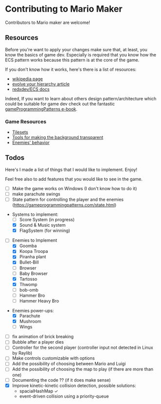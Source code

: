 # Contributing to Mario Maker

Contributors to Mario maker are welcome!

## Resources

Before you're want to apply your changes make sure that, at least,
you know the basics of game dev. Especially is required that you know how 
the ECS pattern works because this pattern is at the core of the game.

If you don't know how it works, here's there is a list of resources:

- [wikipedia page](https://en.wikipedia.org/wiki/Entity_component_system)
- [evolve your hierarchy article](http://cowboyprogramming.com/2007/01/05/evolve-your-heirachy/)
- [redxdev/ECS docs](https://github.com/redxdev/ECS)

Indeed, If you want to learn about others design pattern/architecture which could be suitable for 
game dev check out the fantastic [gameProgrammingPatterns e-book](https://gameprogrammingpatterns.com/contents.html).

### Game Resources

- [Tilesets](https://www.spriters-resource.com/nintendo_switch/supermariomaker2/)
- [Tools for making the background transparent](https://www.photopea.com/)
- [Enemies' behavior](https://supermariomaker2.fandom.com/wiki/Category:Enemies)

## Todos

Here's I made a list of things that I would like to implement. Enjoy!

Feel free also to add features that you would like to see in the game.

- [ ] Make the game works on Windows (I don't know how to do it)
- [ ] make parachute swings
- [ ] State pattern for controlling the player and the enemies (https://gameprogrammingpatterns.com/state.html)
- Systems to implement: 
  - [ ] Score System (in progress)
  - [x] Sound & Music system
  - [x] FlagSystem (for winning)
- [ ] Enemies to Implement
    - [x] Goomba
    - [x] Koopa Troopa
    - [x] Piranha plant
    - [x] Bullet-Bill  
    - [ ] Browser
    - [ ] Baby Browser
    - [x] Tartosso
    - [x] Thwomp
    - [ ] bob-omb
    - [ ] Hammer Bro
    - [ ] Hammer Heavy Bro
- Enemies power-ups:
  - [x] Parachute
  - [x] Mushroom
  - [ ] Wings 
- [ ] fix animation of brick breaking
- [ ] Bubble after a player dies
- [ ] Controller for the second player (controller input not detected in Linux by Raylib)
- [ ] Make controls customizable with options
- [ ] Add the possibility of choosing between Mario and Luigi
- [ ] Add the possibility of choosing the map to play (if there are more than one)
- [ ] Documenting the code ?? (if it does make sense)
- [x] Improve kinetic-kinetic collision detection, possible solutions:
    - spacialHashMap ✓
    - event-driven collision using a priority-queue